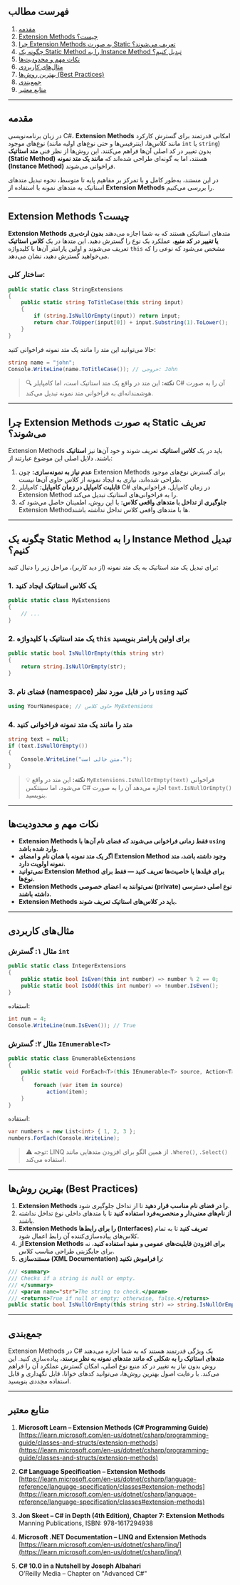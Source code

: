 ﻿

## فهرست مطالب

1. [مقدمه](#مقدمه)  
2. [Extension Methods چیست؟](#extension-methods-چیست)  
3. [چرا Extension Methods به صورت Static تعریف می‌شوند؟](#چرا-extension-methods-به-صورت-static-تعریف-میشوند)  
4. [چگونه یک Static Method را به Instance Method تبدیل کنیم؟](#چگونه-یک-static-method-را-به-instance-method-تبدیل-کنیم)  
5. [نکات مهم و محدودیت‌ها](#نکات-مهم-و-محدودیت‌ها)  
6. [مثال‌های کاربردی](#مثال‌های-کاربردی)  
7. [بهترین روش‌ها (Best Practices)](#بهترین-روش‌ها-best-practices)  
8. [جمع‌بندی](#جمع‌بندی)  
9. [منابع معتبر](#منابع-معتبر)

---

## مقدمه

در زبان برنامه‌نویسی C#، **Extension Methods** امکانی قدرتمند برای گسترش کارکرد نوع‌های موجود (مانند کلاس‌ها، اینترفیس‌ها و حتی نوع‌های اولیه مانند `int` یا `string`) بدون تغییر در کد اصلی آن‌ها فراهم می‌کنند. این روش‌ها از نظر فنی **متد استاتیک (Static Method)** هستند، اما به گونه‌ای طراحی شده‌اند که **مانند یک متد نمونه (Instance Method)** فراخوانی می‌شوند.

در این مستند، به‌طور کامل و با تمرکز بر مفاهیم پایه تا متوسط، نحوه تبدیل متدهای استاتیک به متدهای نمونه با استفاده از **Extension Methods** را بررسی می‌کنیم.

---

## Extension Methods چیست؟

**Extension Methods** متدهای استاتیکی هستند که به شما اجازه می‌دهند **بدون ارث‌بری یا تغییر در کد منبع**، عملکرد یک نوع را گسترش دهید. این متدها در یک **کلاس استاتیک** تعریف می‌شوند و اولین پارامتر آن‌ها با کلیدواژه `this` مشخص می‌شود که نوعی را که می‌خواهید گسترش دهید، نشان می‌دهد.

### ساختار کلی:

```csharp
public static class StringExtensions
{
    public static string ToTitleCase(this string input)
    {
        if (string.IsNullOrEmpty(input)) return input;
        return char.ToUpper(input[0]) + input.Substring(1).ToLower();
    }
}
```

حالا می‌توانید این متد را مانند یک متد نمونه فراخوانی کنید:

```csharp
string name = "john";
Console.WriteLine(name.ToTitleCase()); // خروجی: John
```

> 🔍 **نکته:** این متد در واقع یک متد استاتیک است، اما کامپایلر C# آن را به صورت هوشمندانه‌ای به فراخوانی متد نمونه تبدیل می‌کند.

---

## چرا Extension Methods به صورت Static تعریف می‌شوند؟

Extension Methods باید در یک **کلاس استاتیک** تعریف شوند و خود آن‌ها نیز **استاتیک** باشند. دلایل اصلی این موضوع عبارتند از:

1. **عدم نیاز به نمونه‌سازی:** چون Extension Methods برای گسترش نوع‌های موجود طراحی شده‌اند، نیازی به ایجاد نمونه از کلاس حاوی آن‌ها نیست.
2. **قابلیت کامپایل در زمان کامپایل:** کامپایلر C# در زمان کامپایل، فراخوانی‌های Extension Method را به فراخوانی‌های استاتیک تبدیل می‌کند.
3. **جلوگیری از تداخل با متدهای واقعی کلاس:** با این روش، اطمینان حاصل می‌شود که Extension Methodها با متدهای واقعی کلاس تداخل نداشته باشند.

---

## چگونه یک Static Method را به Instance Method تبدیل کنیم؟

برای تبدیل یک متد استاتیک به یک متد نمونه (از دید کاربر)، مراحل زیر را دنبال کنید:

### 1. یک کلاس استاتیک ایجاد کنید

```csharp
public static class MyExtensions
{
    // ...
}
```

### 2. یک متد استاتیک با کلیدواژه `this` برای اولین پارامتر بنویسید

```csharp
public static bool IsNullOrEmpty(this string str)
{
    return string.IsNullOrEmpty(str);
}
```

### 3. فضای نام (namespace) را در فایل مورد نظر `using` کنید

```csharp
using YourNamespace; // حاوی کلاس MyExtensions
```

### 4. متد را مانند یک متد نمونه فراخوانی کنید

```csharp
string text = null;
if (text.IsNullOrEmpty())
{
    Console.WriteLine("متن خالی است.");
}
```

> 💡 **نکته:** این متد در واقع `MyExtensions.IsNullOrEmpty(text)` فراخوانی می‌شود، اما سینتکس C# اجازه می‌دهد آن را به صورت `text.IsNullOrEmpty()` بنویسید.

---

## نکات مهم و محدودیت‌ها

- **Extension Methods فقط زمانی فراخوانی می‌شوند که فضای نام آن‌ها با `using` وارد شده باشد.**
- **اگر یک متد نمونه با همان نام و امضای Extension Method وجود داشته باشد، متد نمونه اولویت دارد.**
- **نمی‌توانید Extension Method برای فیلدها یا خاصیت‌ها تعریف کنید — فقط برای نوع‌ها.**
- **Extension Methods نمی‌توانند به اعضای خصوصی (private) نوع اصلی دسترسی داشته باشند.**
- **Extension Methods باید در کلاس‌های استاتیک تعریف شوند.**

---

## مثال‌های کاربردی

### مثال ۱: گسترش `int`

```csharp
public static class IntegerExtensions
{
    public static bool IsEven(this int number) => number % 2 == 0;
    public static bool IsOdd(this int number) => !number.IsEven();
}
```

استفاده:

```csharp
int num = 4;
Console.WriteLine(num.IsEven()); // True
```

### مثال ۲: گسترش `IEnumerable<T>`

```csharp
public static class EnumerableExtensions
{
    public static void ForEach<T>(this IEnumerable<T> source, Action<T> action)
    {
        foreach (var item in source)
            action(item);
    }
}
```

استفاده:

```csharp
var numbers = new List<int> { 1, 2, 3 };
numbers.ForEach(Console.WriteLine);
```

> ⚠️ توجه: LINQ از همین الگو برای افزودن متدهایی مانند `.Where()`, `.Select()` استفاده می‌کند.

---

## بهترین روش‌ها (Best Practices)

1. **Extension Methods را در فضای نام مناسب قرار دهید** تا از تداخل جلوگیری شود.
2. **از نام‌های معنی‌دار و منحصربه‌فرد استفاده کنید** تا با متدهای داخلی نوع تداخل نداشته باشند.
3. **Extension Methods را برای رابط‌ها (Interfaces) تعریف کنید** تا به تمام کلاس‌های پیاده‌سازی‌کننده آن رابط اعمال شود.
4. **از Extension Methods برای افزودن قابلیت‌های عمومی و مفید استفاده کنید**، نه برای جایگزینی طراحی مناسب کلاس.
5. **مستندسازی (XML Documentation) را فراموش نکنید**:

```csharp
/// <summary>
/// Checks if a string is null or empty.
/// </summary>
/// <param name="str">The string to check.</param>
/// <returns>True if null or empty; otherwise, false.</returns>
public static bool IsNullOrEmpty(this string str) => string.IsNullOrEmpty(str);
```

---

## جمع‌بندی

Extension Methods در C# یک ویژگی قدرتمند هستند که به شما اجازه می‌دهند **متدهای استاتیک را به شکلی که مانند متدهای نمونه به نظر برسند**، پیاده‌سازی کنید. این روش بدون نیاز به تغییر در کد منبع نوع اصلی، امکان گسترش عملکرد آن را فراهم می‌کند. با رعایت اصول بهترین روش‌ها، می‌توانید کدهای خوانا، قابل نگهداری و قابل استفاده مجددی بنویسید.

---

## منابع معتبر

1. **Microsoft Learn – Extension Methods (C# Programming Guide)**  
   [https://learn.microsoft.com/en-us/dotnet/csharp/programming-guide/classes-and-structs/extension-methods](https://learn.microsoft.com/en-us/dotnet/csharp/programming-guide/classes-and-structs/extension-methods)

2. **C# Language Specification – Extension Methods**  
   [https://learn.microsoft.com/en-us/dotnet/csharp/language-reference/language-specification/classes#extension-methods](https://learn.microsoft.com/en-us/dotnet/csharp/language-reference/language-specification/classes#extension-methods)

3. **Jon Skeet – C# in Depth (4th Edition), Chapter 7: Extension Methods**  
   Manning Publications, ISBN: 978-1617294938

4. **Microsoft .NET Documentation – LINQ and Extension Methods**  
   [https://learn.microsoft.com/en-us/dotnet/csharp/linq/](https://learn.microsoft.com/en-us/dotnet/csharp/linq/)

5. **C# 10.0 in a Nutshell by Joseph Albahari**  
   O’Reilly Media – Chapter on "Advanced C#"
